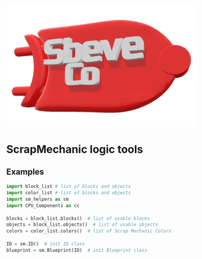 ![logo.png](logo.png)

# ScrapMechanic logic tools

## Examples

```py
import block_list # list of blocks and objects
import color_list # list of blocks and objects
import sm_helpers as sm
import CPU_Components as cc

blocks = block_list.blocks()  # list of usable blocks
objects = block_list.objects()  # list of usable objects
colors = color_list.colors()  # list of Scrap Mechanic Colors

ID = sm.ID()  # init ID class
blueprint = sm.Blueprint(ID)  # init Blueprint class

```
